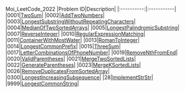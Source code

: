 Moi_LeetCode_2022
|Problem ID|Description|
|:----------:|:-----------|
|0001|[TwoSum](Problem0001_TwoSum.java)|
|0002|[AddTwoNumbers](Problem0002_AddTwoNumbers.java)|
|0003|[LongestSubstringWithoutRepeatingCharacters](Problem0003_LongestSubstringWithoutRepeatingCharacters.java)|
|0004|[MedianOfTwoSortedArrays](Problem0004_MedianOfTwoSortedArrays.java)|
|0005|[LongestPalindromicSubstring](Problem0005_LongestPalindromicSubstring.java)|
|0007|[ReverseInteger](Problem0007_ReverseInteger.java)|
|0010|[RegularExpressionMatching](Problem0010_RegularExpressionMatching.java)|
|0011|[ContainerWithMostWater](Problem0011_ContainerWithMostWater.java)|
|0013|[RomanToInteger](Problem0013_RomanToInteger.java)|
|0014|[LongestCommonPrefix](Problem0014_LongestCommonPrefix.java)|
|0015|[ThreeSum](Problem0015_ThreeSum.java)|
|0017|[LetterCombinationsOfPhoneNumber](Problem0017_LetterCombinationsOfPhoneNumber.java)|
|0019|[RemoveNthFromEnd](Problem0019_RemoveNthFromEnd.java)|
|0020|[ValidParentheses](Problem0020_ValidParentheses.java)|
|0021|[MergeTwoSortedLists](Problem0021_MergeTwoSortedLists.java)|
|0022|[GenerateParentheses](Problem0022_GenerateParentheses.java)|
|0023|[MergeKSortedLists](Problem0023_MergeKSortedLists.java)|
|0026|[RemoveDuplicatesFromSortedArray](Problem0026_RemoveDuplicatesFromSortedArray.java)|
|0300|[LongestIncreasingSubsequence](Problem0300_LongestIncreasingSubsequence.java)|
|28|[ImplementStrStr](Problem28_ImplementStrStr.java)|
|9999|[LongestCommonString](Problem9999_LongestCommonString.java)|
